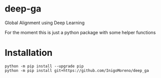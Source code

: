 # deep-ga
Global Alignment using Deep Learning

For the moment this is just a python package with some helper functions

# Installation
```
python -m pip install --upgrade pip
python -m pip install git+https://github.com/InigoMoreno/deep_ga
```
